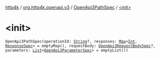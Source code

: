 [http4k](../../index.md) / [org.http4k.openapi.v3](../index.md) / [OpenApi3PathSpec](index.md) / [&lt;init&gt;](./-init-.md)

# &lt;init&gt;

`OpenApi3PathSpec(operationId: `[`String`](https://kotlinlang.org/api/latest/jvm/stdlib/kotlin/-string/index.html)`?, responses: `[`Map`](https://kotlinlang.org/api/latest/jvm/stdlib/kotlin.collections/-map/index.html)`<`[`Int`](https://kotlinlang.org/api/latest/jvm/stdlib/kotlin/-int/index.html)`, `[`ResponseSpec`](../../org.http4k.openapi/-response-spec/index.md)`> = emptyMap(), requestBody: `[`OpenApi3RequestBodySpec`](../-open-api3-request-body-spec/index.md)`?, parameters: `[`List`](https://kotlinlang.org/api/latest/jvm/stdlib/kotlin.collections/-list/index.html)`<`[`OpenApi3ParameterSpec`](../-open-api3-parameter-spec/index.md)`> = emptyList())`